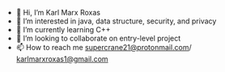 - 👋 Hi, I’m Karl Marx Roxas
- 👀 I’m interested in java, data structure, security, and privacy
- 🌱 I’m currently learning C++ 
- 💞️ I’m looking to collaborate on entry-level project
- 📫 How to reach me supercrane21@protonmail.com/ karlmarxroxas1@gmail.com

<!---
Karlroxas21/Karlroxas21 is a ✨ special ✨ repository because its `README.md` (this file) appears on your GitHub profile.
You can click the Preview link to take a look at your changes.
--->

